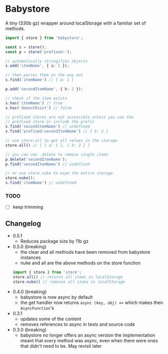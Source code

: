 # Babystore

A tiny (330b gz) wrapper around localStorage with a familiar set of methods.

```js
import { store } from 'babystore';

const s = store();
const p = store('prefixed:');

// automatically stringifies objects
s.add('itemName', { a: 1 });

// then parses them on the way out
s.find('itemName') // { a: 1 }

p.add('secondItemName', { b: 2 });

// check if the item exists
s.has('itemName') // true
s.has('doesntExist') // false

// prefixed stores are not accessible unless you use the
// prefixed store or include the prefix
s.find('secondItemName') // undefined
s.find('prefixed:secondItemName') // { b: 2 }

// use store.all to get all values in the storage
store.all() // [ { a: 1 }, { b: 2 } ]

// you can use .delete to remove single items
p.delete('secondItemName');
p.find('secondItemName') // undefined

// or use store.nuke to wipe the entire storage
store.nuke();
s.find('itemName') // undefined
```

### TODO
- [ ] keep trimming

## Changelog
- 0.5.1
    - Reduces package size by 11b gz
- 0.5.0 (breaking)
    - the clear and all methods have been removed from babystore instances
    - nuke and all are the above methods on the store function
    ```js
    import { store } from 'store';
    store.all() // returns all items in localStorage
    store.nuke() // removes all items in localStorage
    ```
- 0.4.0 (breaking) 
    - babystore is now async by default
    - the get handler now returns `async (key, obj) =>` which
      makes then `AsyncFunction`'s
- 0.3.1
    - updates some of the content
    - removes references to async in tests and source code
- 0.3.0 (breaking)
    - babystore no longer offers an async version
    the implementation meant that *every* method was async, even when there were ones that didn't need to be. May revisit later
    